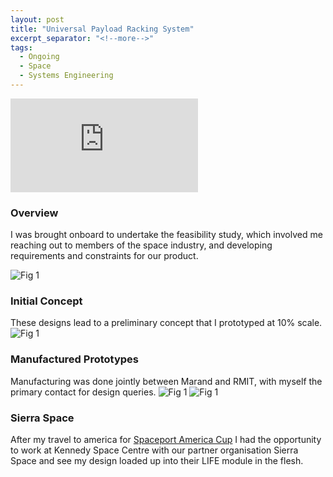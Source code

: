 ```yaml
---
layout: post
title: "Universal Payload Racking System"
excerpt_separator: "<!--more-->"
tags:
  - Ongoing
  - Space
  - Systems Engineering
---
```


<div class="video-container">
  <iframe class="embed-responsive-item" src="https://www.youtube-nocookie.com/embed/j-aDw8HUzow?controls=0&amp;" frameborder="0" allowfullscreen></iframe>
</div>

<!--more-->
### Overview
I was brought onboard to undertake the feasibility study, which involved me reaching out to members of the space industry, and developing requirements and constraints for our product.

![Fig 1](/assets/Personal/UPRS/Clipboard.png)
### Initial Concept
These designs lead to a preliminary concept that I prototyped at 10% scale.
![Fig 1](/assets/Personal/UPRS/10perc.png)

### Manufactured Prototypes
Manufacturing was done jointly between Marand and RMIT, with myself the primary contact for design queries.
![Fig 1](/assets/Personal/UPRS/MANU.png)
![Fig 1](/assets/Personal/UPRS/designs.png)

### Sierra Space
After my travel to america for [Spaceport America Cup](https://joshuaallchin.github.io/projects/2022/07/25/SAC.html) I had the opportunity to work at Kennedy Space Centre with our partner organisation Sierra Space and see my design loaded up into their LIFE module in the flesh. 